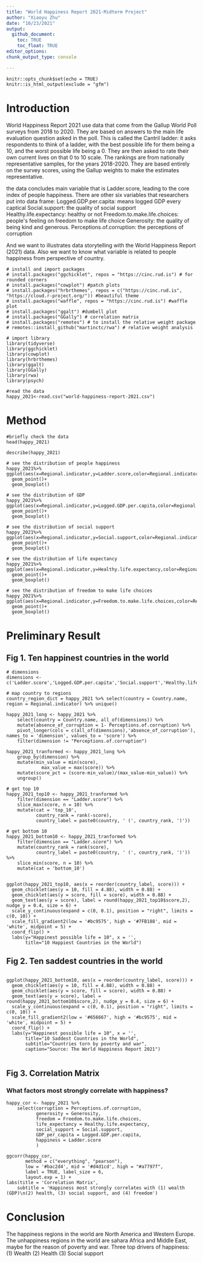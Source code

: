 ```yaml
---
title: "World Happiness Report 2021-Midterm Project"
author: "Xiaoyu Zhu"
date: "10/23/2021"
output: 
  github_document:
    toc: TRUE
    toc_float: TRUE
editor_options: 
chunk_output_type: console

---
```


```{r setup, include=FALSE}
knitr::opts_chunk$set(echo = TRUE)
knitr::is_html_output(exclude = "gfm") 
```


# Introduction


World Happiness Report 2021 use data that come from the Gallup World Poll surveys from 2018 to 2020. They are based on answers to the main life evaluation question asked in the poll. This is called the Cantril ladder: it asks respondents to think of a ladder, with the best possible life for them being a 10, and the worst possible life being a 0. They are then asked to rate their own current lives on that 0 to 10 scale. The rankings are from nationally representative samples, for the years 2018-2020. They are based entirely on the survey scores, using the Gallup weights to make the estimates representative. 

the data concludes main variable that is Ladder.score, leading to the core index of people happiness. There are other six variables that researchers put into data frame:
Logged.GDP.per.capita: means logged GDP every captical
Social.support: the quality of social support 
Healthy.life.expectancy: healthy or not
Freedom.to.make.life.choices: people's feeling on freedom to make life choice
Generosity: the quality of being kind and generous.
Perceptions.of.corruption: the perceptions of corruption

And we want to illustrates data storytelling with the World Happiness Report (2021) data. Also we want to know what variable is related to people happiness from perspective of country.

```{r}
# install and import packages
# install.packages("ggchicklet", repos = "https://cinc.rud.is") # for rounded corners 
# install.packages("cowplot") #patch plots
# install.packages("hrbrthemes", repos = c("https://cinc.rud.is", "https://cloud.r-project.org/")) #beautiful theme
# install.packages("waffle", repos = "https://cinc.rud.is") #waffle plot
# install.packages("ggalt") #dumbell plot
# install.packages("GGally") # correlation matrix
# install.packages("remotes") # to install the relative weight package
# remotes::install_github("martinctc/rwa") # relative weight analysis
```

```{r}
# import library
library(tidyverse) 
library(ggchicklet)
library(cowplot)
library(hrbrthemes)
library(ggalt)
library(GGally)
library(rwa)
library(psych)
```


```{r}
#read the data
happy_2021<-read.csv("world-happiness-report-2021.csv")

```


# Method
```{r}
#briefly check the data
head(happy_2021)
```

```{r}
describe(happy_2021)
```

```{r}
# see the distribution of people happiness
happy_2021%>%
ggplot(aes(x=Regional.indicator,y=Ladder.score,color=Regional.indicator))+
  geom_point()+
  geom_boxplot()
```
```{r}
# see the distribution of GDP
happy_2021%>%
ggplot(aes(x=Regional.indicator,y=Logged.GDP.per.capita,color=Regional.indicator))+
  geom_point()+
  geom_boxplot()
```

```{r}
# see the distribution of social support
happy_2021%>%
ggplot(aes(x=Regional.indicator,y=Social.support,color=Regional.indicator))+
  geom_point()+
  geom_boxplot()
```

```{r}
# see the distribution of life expectancy
happy_2021%>% 
ggplot(aes(x=Regional.indicator,y=Healthy.life.expectancy,color=Regional.indicator))+
  geom_point()+
  geom_boxplot()
```

```{r}
# see the distribution of freedom to make life choices
happy_2021%>%
ggplot(aes(x=Regional.indicator,y=Freedom.to.make.life.choices,color=Regional.indicator))+
  geom_point()+
  geom_boxplot()
```

# Preliminary Result

## Fig 1. Ten happinest countries in the world
```{r}
# dimensions
dimensions <- c('Ladder.score','Logged.GDP.per.capita','Social.support','Healthy.life.expectancy','Freedom.to.make.life.choices','Generosity','Perceptions.of.corruption')

# map country to regions
country_region_dict = happy_2021 %>% select(country = Country.name, region = Regional.indicator) %>% unique()

happy_2021_long <- happy_2021 %>% 
    select(country = Country.name, all_of(dimensions)) %>%
    mutate(absence_of_corruption = 1- Perceptions.of.corruption) %>%
    pivot_longer(cols = c(all_of(dimensions),'absence_of_corruption'), names_to = 'dimension', values_to = 'score') %>%
    filter(dimension != "Perceptions.of.corruption")

happy_2021_tranformed <- happy_2021_long %>%
    group_by(dimension) %>%
    mutate(min_value = min(score),
             max_value = max(score)) %>%
    mutate(score_pct = (score-min_value)/(max_value-min_value)) %>%
    ungroup()

# get top 10
happy_2021_top10 <- happy_2021_tranformed %>%
    filter(dimension == "Ladder.score") %>%
    slice_max(score, n = 10) %>%
    mutate(cat = 'top_10', 
           country_rank = rank(-score),
           country_label = paste0(country, ' (', country_rank, ')'))

# get bottom 10
happy_2021_bottom10 <- happy_2021_tranformed %>%
    filter(dimension == "Ladder.score") %>%
    mutate(country_rank = rank(score),
           country_label = paste0(country, ' (', country_rank, ')')) %>%
    slice_min(score, n = 10) %>%
    mutate(cat = 'bottom_10')

```


```{r}

ggplot(happy_2021_top10, aes(x = reorder(country_label, score))) + 
  geom_chicklet(aes(y = 10, fill = 4.88), width = 0.88) +
  geom_chicklet(aes(y = score, fill = score), width = 0.88) +
  geom_text(aes(y = score), label = round(happy_2021_top10$score,2), nudge_y = 0.4, size = 6) + 
  scale_y_continuous(expand = c(0, 0.1), position = "right", limits = c(0, 10)) +
  scale_fill_gradient2(low = '#bc9575', high = '#7FB188', mid = 'white', midpoint = 5) + 
  coord_flip() +
  labs(y="Happinest possible life = 10", x = '',
       title="10 Happiest Countries in the World")
```

## Fig 2. Ten saddest countries in the world
```{r}

ggplot(happy_2021_bottom10, aes(x = reorder(country_label, score))) + 
  geom_chicklet(aes(y = 10, fill = 4.88), width = 0.88) +
  geom_chicklet(aes(y = score, fill = score), width = 0.88) +
  geom_text(aes(y = score), label = round(happy_2021_bottom10$score,2), nudge_y = 0.4, size = 6) + 
  scale_y_continuous(expand = c(0, 0.1), position = "right", limits = c(0, 10)) +
  scale_fill_gradient2(low = '#656667', high = '#bc9575', mid = 'white', midpoint = 5) + 
  coord_flip() +
  labs(y="Happinest possible life = 10", x = '',
       title="10 Saddest Countries in the World",
       subtitle="Countries torn by poverty and war",
       caption="Source: The World Happiness Report 2021") 
  
```


## Fig 3. Correlation Matrix
### What factors most strongly correlate with happiness?
```{r}
happy_cor <- happy_2021 %>% 
    select(corruption = Perceptions.of.corruption,
           generosity = Generosity,
           freedom = Freedom.to.make.life.choices, 
           life_expectancy = Healthy.life.expectancy, 
           social_support = Social.support,
           GDP_per_capita = Logged.GDP.per.capita, 
           happiness = Ladder.score
           )
```

```{r}
ggcorr(happy_cor, 
       method = c("everything", "pearson"), 
       low = '#bac2d4', mid = '#d4d1cd', high = "#a7797f",
       label = TRUE, label_size = 6,
       layout.exp = 1) +
labs(title = 'Correlation Matrix',
    subtitle = 'Happiness most strongly correlates with (1) wealth (GDP)\n(2) health, (3) social support, and (4) freedom') 

```


# Conclusion

The happiness regions in the world are North America and Western Europe.
The unhappiness regions in the world are sahara Africa and Middle East, maybe for the reason of poverty and war.
Three top drivers of happiness:
(1) Wealth
(2) Health
(3) Social support
















